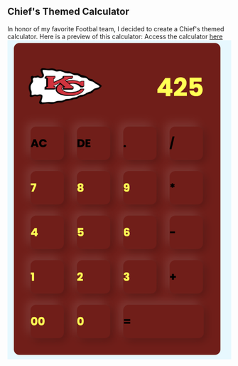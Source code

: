 ## Chief's Themed Calculator

In honor of my favorite Footbal team, I  decided to create a Chief's themed calculator. 
Here is a preview of this calculator:
Access the calculator [here](https://hatman123101.github.io/calculator/)
![Preview Image](Preview.png)
